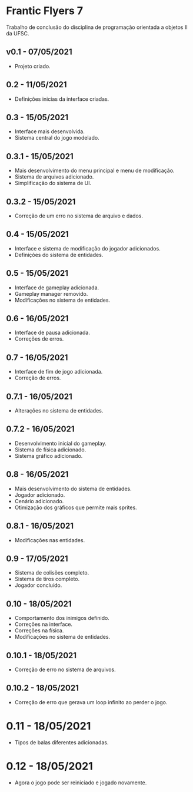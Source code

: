 # Frantic Flyers 7

Trabalho de conclusão do disciplina de programação orientada a objetos II da UFSC.

## v0.1 - 07/05/2021

* Projeto criado.

## 0.2 - 11/05/2021

* Definições inicias da interface criadas.

## 0.3 - 15/05/2021

* Interface mais desenvolvida.
* Sistema central do jogo modelado.

## 0.3.1 - 15/05/2021

* Mais desenvolvimento do menu principal e menu de modificação.
* Sistema de arquivos adicionado.
* Simplificação do sistema de UI.

## 0.3.2 - 15/05/2021

* Correção de um erro no sistema de arquivo e dados.

## 0.4 - 15/05/2021

* Interface e sistema de modificação do jogador adicionados.
* Definições do sistema de entidades.

## 0.5 - 15/05/2021

* Interface de gameplay adicionada.
* Gameplay manager removido.
* Modificações no sistema de entidades.

## 0.6 - 16/05/2021

* Interface de pausa adicionada.
* Correções de erros.

## 0.7 - 16/05/2021

* Interface de fim de jogo adicionada.
* Correção de erros.

## 0.7.1 - 16/05/2021

* Alterações no sistema de entidades.

## 0.7.2 - 16/05/2021

* Desenvolvimento inicial do gameplay.
* Sistema de física adicionado.
* Sistema gráfico adicionado.

## 0.8 - 16/05/2021

* Mais desenvolvimento do sistema de entidades.
* Jogador adicionado.
* Cenário adicionado.
* Otimização dos gráficos que permite mais sprites.

## 0.8.1 - 16/05/2021

* Modificações nas entidades.

## 0.9 - 17/05/2021

* Sistema de colisões completo.
* Sistema de tiros completo.
* Jogador concluído.

## 0.10 - 18/05/2021

* Comportamento dos inimigos definido.
* Correções na interface.
* Correções na física.
* Modificações no sistema de entidades.

## 0.10.1 - 18/05/2021

* Correção de erro no sistema de arquivos.

## 0.10.2 - 18/05/2021

* Correção de erro que gerava um loop infinito ao perder o jogo.

# 0.11 - 18/05/2021

* Tipos de balas diferentes adicionadas.

# 0.12 - 18/05/2021

* Agora o jogo pode ser reiniciado e jogado novamente.
